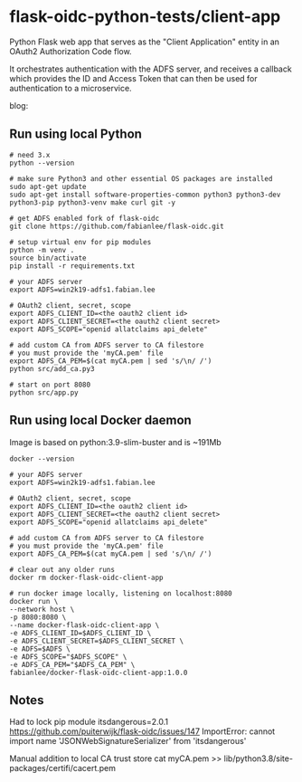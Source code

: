 # flask-oidc-python-tests/client-app

Python Flask web app that serves as the "Client Application" entity in an OAuth2 Authorization Code flow.

It orchestrates authentication with the ADFS server, and receives a callback which provides the ID and Access Token that can then be used for authentication to a microservice.

blog: 

## Run using local Python

```
# need 3.x
python --version

# make sure Python3 and other essential OS packages are installed
sudo apt-get update
sudo apt-get install software-properties-common python3 python3-dev python3-pip python3-venv make curl git -y

# get ADFS enabled fork of flask-oidc
git clone https://github.com/fabianlee/flask-oidc.git

# setup virtual env for pip modules
python -m venv .
source bin/activate
pip install -r requirements.txt

# your ADFS server
export ADFS=win2k19-adfs1.fabian.lee

# OAuth2 client, secret, scope
export ADFS_CLIENT_ID=<the oauth2 client id>
export ADFS_CLIENT_SECRET=<the oauth2 client secret>
export ADFS_SCOPE="openid allatclaims api_delete"

# add custom CA from ADFS server to CA filestore
# you must provide the 'myCA.pem' file
export ADFS_CA_PEM=$(cat myCA.pem | sed 's/\n/ /')
python src/add_ca.py3

# start on port 8080
python src/app.py
```

## Run using local Docker daemon

Image is based on python:3.9-slim-buster and is ~191Mb

```
docker --version

# your ADFS server
export ADFS=win2k19-adfs1.fabian.lee

# OAuth2 client, secret, scope
export ADFS_CLIENT_ID=<the oauth2 client id>
export ADFS_CLIENT_SECRET=<the oauth2 client secret>
export ADFS_SCOPE="openid allatclaims api_delete"

# add custom CA from ADFS server to CA filestore
# you must provide the 'myCA.pem' file
export ADFS_CA_PEM=$(cat myCA.pem | sed 's/\n/ /')

# clear out any older runs
docker rm docker-flask-oidc-client-app

# run docker image locally, listening on localhost:8080
docker run \
--network host \
-p 8080:8080 \
--name docker-flask-oidc-client-app \
-e ADFS_CLIENT_ID=$ADFS_CLIENT_ID \
-e ADFS_CLIENT_SECRET=$ADFS_CLIENT_SECRET \
-e ADFS=$ADFS \
-e ADFS_SCOPE="$ADFS_SCOPE" \
-e ADFS_CA_PEM="$ADFS_CA_PEM" \
fabianlee/docker-flask-oidc-client-app:1.0.0
```


## Notes

Had to lock pip module itsdangerous=2.0.1
https://github.com/puiterwijk/flask-oidc/issues/147
ImportError: cannot import name 'JSONWebSignatureSerializer' from 'itsdangerous'

Manual addition to local CA trust store
cat myCA.pem >> lib/python3.8/site-packages/certifi/cacert.pem

